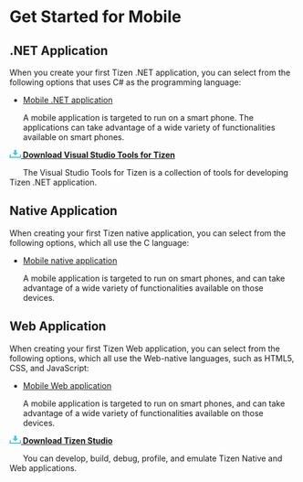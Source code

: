 # Get Started for Mobile

## .NET Application

When you create your first Tizen .NET application, you can select from the following options that uses C# as the programming language:

-   [Mobile .NET application](../dotnet/get-started/mobile/first-app.md)

    A mobile application is targeted to run on a smart phone. The applications can take advantage of a wide variety of functionalities available on smart phones.

<a href="https://marketplace.visualstudio.com/items?itemName=tizen.VisualStudioToolsforTizen" target="_blank">
<img src="media/ic_docs_download.png"><Strong> Download Visual Studio Tools for Tizen</strong></a>

&nbsp;&nbsp;&nbsp;&nbsp;&nbsp;&nbsp;The Visual Studio Tools for Tizen is a collection of tools for developing Tizen .NET application.

## Native Application

When creating your first Tizen native application, you can select from the following options, which all use the C language:

-   [Mobile native application](../native/get-started/mobile/first-app.md)

    A mobile application is targeted to run on smart phones, and can take advantage of a wide variety of functionalities available on those devices.

## Web Application

When creating your first Tizen Web application, you can select from the following options, which all use the Web-native languages, such as HTML5, CSS, and JavaScript:

-   [Mobile Web application](../web/get-started/mobile/first-app.md)

    A mobile application is targeted to run on smart phones, and can
    take advantage of a wide variety of functionalities available on
    those devices.

<a href="https://developer.tizen.org/development/tizen-studio/download" target="_blank">
<img src="media/ic_docs_download.png"><strong> Download Tizen Studio</strong></a>

&nbsp;&nbsp;&nbsp;&nbsp;&nbsp;&nbsp;You can develop, build, debug, profile, and emulate Tizen Native and Web applications.

